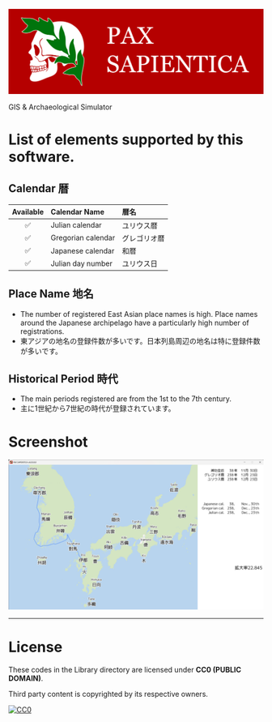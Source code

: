 ![PAX SAPIENTICA Logo](./Image/TitleLogo.svg)

GIS & Archaeological Simulator

# List of elements supported by this software.

## Calendar 暦

|Available|Calendar Name|暦名|
|:---:|:---|:---|
|✅|Julian calendar|ユリウス暦|
|✅|Gregorian calendar|グレゴリオ暦|
|✅|Japanese calendar|和暦|
|✅|Julian day number|ユリウス日|

## Place Name 地名
- The number of registered East Asian place names is high. Place names around the Japanese archipelago have a particularly high number of registrations.
- 東アジアの地名の登録件数が多いです。日本列島周辺の地名は特に登録件数が多いです。

## Historical Period 時代
- The main periods registered are from the 1st to the 7th century.
- 主に1世紀から7世紀の時代が登録されています。

# Screenshot
![2023-01-15](./Image/Screenshot/PAX%20SAPIENTICA%20v6.0.0.0.0%202023_01_17%2017_26_47.png)

---

# License

These codes in the Library directory are licensed under **CC0 (PUBLIC DOMAIN)**.

Third party content is copyrighted by its respective owners.

[![CC0](https://mirrors.creativecommons.org/presskit/buttons/88x31/svg/cc-zero.svg "CC0")](http://creativecommons.org/publicdomain/zero/1.0/deed.en)
